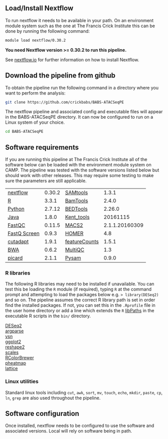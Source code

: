
## Load/Install Nextflow

To run nextflow it needs to be available in your path. On an environment module system such as the one at The Francis Crick Institute this can be done by running the following command:

```bash
module load nextflow/0.30.2
```

**You need Nextflow version >= 0.30.2 to run this pipeline.**

See [nextflow.io](https://www.nextflow.io/) for further information on how to install Nextflow.

## Download the pipeline from github

To obtain the pipeline run the following command in a directory where you want to perform the analysis:

```bash
git clone https://github.com/crickbabs/BABS-ATACSeqPE
```

The nextflow pipeline and associated config and executable files will appear in the BABS-ATACSeqPE directory. It can now be configured to run on a Linux system of your choice.

```bash
cd BABS-ATACSeqPE
```

## Software requirements

If you are running this pipeline at The Francis Crick Institute all of the software below can be loaded with the environment module system on CAMP. The pipeline was tested with the software versions listed below but should work with other releases. This may require some testing to make sure the parameters are still applicable.  

|                                                                                  |        |                                                                       |                |
|----------------------------------------------------------------------------------|--------|-----------------------------------------------------------------------|----------------|
| [nextflow](https://www.nextflow.io/)                                             | 0.30.2 | [SAMtools](https://sourceforge.net/projects/samtools/files/samtools/) | 1.3.1          |
| [R](https://www.r-project.org/)                                                  | 3.3.1  | [BamTools](https://github.com/pezmaster31/bamtools)                   | 2.4.0          |
| [Python](https://www.python.org/downloads/)                                      | 2.7.12 | [BEDTools](https://github.com/arq5x/bedtools2/)                       | 2.26.0         |
| [Java](https://java.com/en/download/)                                            | 1.8.0 | [Kent_tools](http://hgdownload.soe.ucsc.edu/admin/exe/)               | 20161115       |
| [FastQC](https://www.bioinformatics.babraham.ac.uk/projects/fastqc/)             | 0.11.5 | [MACS2](https://github.com/taoliu/MACS)                               | 2.1.1.20160309 |
| [FastQ Screen](https://www.bioinformatics.babraham.ac.uk/projects/fastq_screen/) | 0.9.3  | [HOMER](http://homer.ucsd.edu/homer/download.html)                    | 4.8            |
| [cutadapt](http://cutadapt.readthedocs.io/en/stable/installation.html)           | 1.9.1  | [featureCounts](http://bioinf.wehi.edu.au/featureCounts/)             | 1.5.1          |
| [BWA](https://sourceforge.net/projects/bio-bwa/files/)                           | 0.6.2  | [MultiQC](http://multiqc.info/)                                       | 1.3            |
| [picard](https://broadinstitute.github.io/picard/)                               | 2.1.1  | [Pysam](http://pysam.readthedocs.io/en/latest/installation.html)      | 0.9.0          |

### R libraries

The following R libraries may need to be installed if unavailable. You can test this be loading the `R` module (if required), typing `R` at the command prompt and attempting to load the packages below e.g. `> library(DESeq2)` and so on. The pipeline assumes the correct R library path is set in order find the installed packages. If not, you can set this in the `.Rprofile` file in the user home directory or add a line which extends the `R` [libPaths](https://stat.ethz.ch/R-manual/R-devel/library/base/html/libPaths.html) in the executable R scripts in the `bin/` directory.

[DESeq2](https://bioconductor.org/packages/release/bioc/html/DESeq2.html)    
[argparse](https://cran.r-project.org/web/packages/argparse/index.html)  
[vsn](https://bioconductor.org/packages/release/bioc/html/vsn.html)  
[ggplot2](https://ggplot2.tidyverse.org/)  
[reshape2](https://cran.r-project.org/web/packages/reshape2/index.html)  
[scales](https://cran.r-project.org/web/packages/scales/index.html)  
[RColorBrewer](https://cran.r-project.org/web/packages/RColorBrewer/index.html)  
[pheatmap](https://cran.r-project.org/web/packages/pheatmap/index.html)  
[lattice](https://cran.r-project.org/web/packages/lattice/index.html)  

### Linux utilities

Standard linux tools including `cut`, `awk`, `sort`, `mv`, `touch`, `echo`, `mkdir`, `paste`, `cp`, `ln`, `grep` are also used throughout the pipeline.

## Software configuration

Once installed, nextflow needs to be configured to use the software and associated versions. Local will rely on software being in path.

<!---
Add information on how to download file without internet connection see NGI-RNASeq
Add section on how to edit config files
-->
